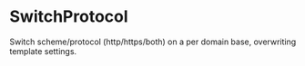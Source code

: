 # SwitchProtocol
Switch scheme/protocol (http/https/both) on a per domain base, overwriting template settings.
